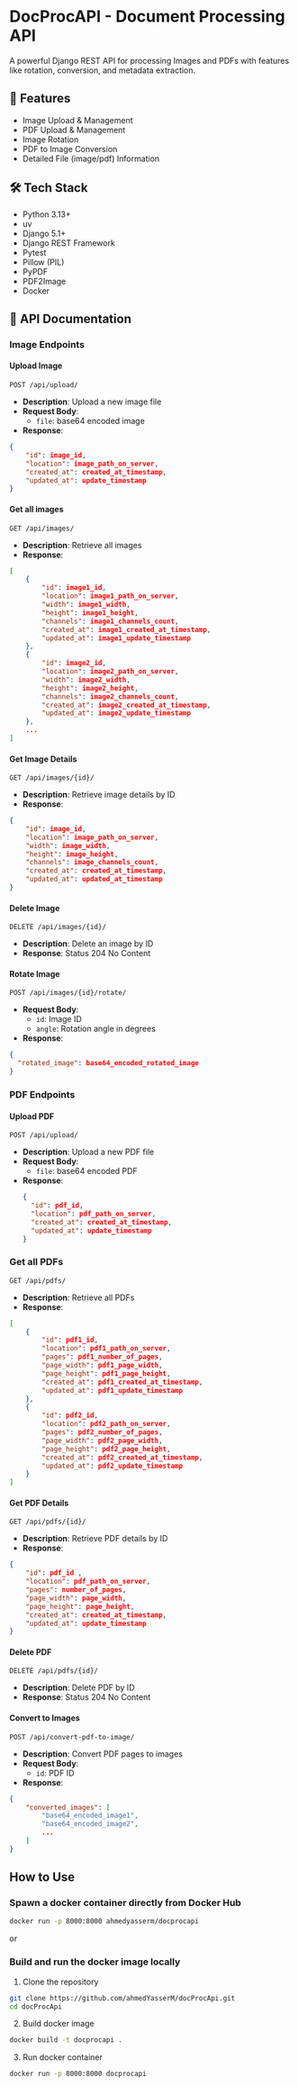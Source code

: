 # DocProcAPI - Document Processing API

A powerful Django REST API for processing Images and PDFs with features like rotation, conversion, and metadata extraction.

## 🚀 Features

-  Image Upload & Management
- PDF Upload & Management
- Image Rotation
- PDF to Image Conversion
- Detailed File (image/pdf) Information

## 🛠️ Tech Stack

- Python 3.13+
- uv
- Django 5.1+
- Django REST Framework
- Pytest
- Pillow (PIL)
- PyPDF
- PDF2Image
- Docker

## 📝 API Documentation

### Image Endpoints

#### Upload Image
`POST /api/upload/`
- **Description**: Upload a new image file
- **Request Body**:
  - `file`: base64 encoded image
- **Response**: 
```json
{
    "id": image_id,
    "location": image_path_on_server,
    "created_at": created_at_timestamp,
    "updated_at": update_timestamp
}
```

#### Get all images
`GET /api/images/`
- **Description**: Retrieve all images
- **Response**: 
```json
[
    {
        "id": image1_id,
        "location": image1_path_on_server,
        "width": image1_width,
        "height": image1_height,
        "channels": image1_channels_count,
        "created_at": image1_created_at_timestamp,
        "updated_at": image1_update_timestamp
    },
    {
        "id": image2_id,
        "location": image2_path_on_server,
        "width": image2_width,
        "height": image2_height,
        "channels": image2_channels_count,
        "created_at": image2_created_at_timestamp,
        "updated_at": image2_update_timestamp
    },
    ...
]
```

#### Get Image Details
`GET /api/images/{id}/`
- **Description**: Retrieve image details by ID
- **Response**: 
```json
{
    "id": image_id,
    "location": image_path_on_server,
    "width": image_width,
    "height": image_height,
    "channels": image_channels_count,
    "created_at": created_at_timestamp,
    "updated_at": updated_at_timestamp
}

```

#### Delete Image
`DELETE /api/images/{id}/`
- **Description**: Delete an image by ID
- **Response**: Status 204 No Content

#### Rotate Image
`POST /api/images/{id}/rotate/`
- **Request Body**:
  - `id`: Image ID
  - `angle`: Rotation angle in degrees
- **Response**: 
```json
{
  "rotated_image": base64_encoded_rotated_image
}
```

### PDF Endpoints

#### Upload PDF
`POST /api/upload/`
- **Description**: Upload a new PDF file
- **Request Body**:
  - `file`: base64 encoded PDF
- **Response**:
  ```json
  {
    "id": pdf_id,
    "location": pdf_path_on_server,
    "created_at": created_at_timestamp,
    "updated_at": update_timestamp
  }
  ```

### Get all PDFs

`GET /api/pdfs/`
- **Description**: Retrieve all PDFs
- **Response**: 
```json
[
    {
        "id": pdf1_id,
        "location": pdf1_path_on_server,
        "pages": pdf1_number_of_pages,
        "page_width": pdf1_page_width,
        "page_height": pdf1_page_height,
        "created_at": pdf1_created_at_timestamp,
        "updated_at": pdf1_update_timestamp
    },
    {
        "id": pdf2_id,
        "location": pdf2_path_on_server,
        "pages": pdf2_number_of_pages,
        "page_width": pdf2_page_width,
        "page_height": pdf2_page_height,
        "created_at": pdf2_created_at_timestamp,
        "updated_at": pdf2_update_timestamp
    }
]
```
#### Get PDF Details
`GET /api/pdfs/{id}/`
- **Description**: Retrieve PDF details by ID
- **Response**: 
```json
{
    "id": pdf_id ,
    "location": pdf_path_on_server,
    "pages": number_of_pages,
    "page_width": page_width,
    "page_height": page_height,
    "created_at": created_at_timestamp,
    "updated_at": update_timestamp
}
```

#### Delete PDF
`DELETE /api/pdfs/{id}/`
- **Description**: Delete PDF by ID
- **Response**: Status 204 No Content

#### Convert to Images
`POST /api/convert-pdf-to-image/`
- **Description**: Convert PDF pages to images
- **Request Body**:
  - `id`: PDF ID
- **Response**: 
```json
{
    "converted_images": [
        "base64_encoded_image1",
        "base64_encoded_image2",
        ...
    ]
}
```

## How to Use

### Spawn a docker container directly from Docker Hub

```bash
docker run -p 8000:8000 ahmedyasserm/docprocapi
```

or 

### Build and run the docker image locally

1. Clone the repository 

```bash
git clone https://github.com/ahmedYasserM/docProcApi.git
cd docProcApi
```

2. Build docker image

```bash 
docker build -t docprocapi .
```

3. Run docker container 

```bash 
docker run -p 8000:8000 docprocapi
```
